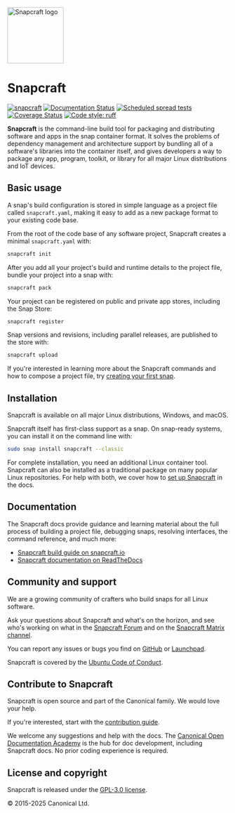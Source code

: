 <img src="https://dashboard.snapcraft.io/site_media/appmedia/2018/04/Snapcraft-logo-bird.png" alt="Snapcraft logo" style="height: 128px; display: block">

# Snapcraft

[![snapcraft](https://snapcraft.io/snapcraft/badge.svg)](https://snapcraft.io/snapcraft)
[![Documentation
Status](https://readthedocs.com/projects/canonical-snapcraft/badge/?version=latest)](https://canonical-snapcraft.readthedocs-hosted.com/en/latest/?badge=latest)
[![Scheduled spread
tests](https://github.com/canonical/snapcraft/actions/workflows/spread-scheduled.yaml/badge.svg?branch=main)](https://github.com/canonical/snapcraft/actions/workflows/spread-scheduled.yaml)
[![Coverage Status][codecov-image]][codecov-url] [![Code style:
ruff](https://img.shields.io/endpoint?url=https://raw.githubusercontent.com/astral-sh/ruff/main/assets/badge/v2.json)](https://github.com/astral-sh/ruff)

**Snapcraft** is the command-line build tool for packaging and distributing software and
apps in the snap container format. It solves the problems of dependency management and
architecture support by bundling all of a software's libraries into the container
itself, and gives developers a way to package any app, program, toolkit, or library for
all major Linux distributions and IoT devices.

## Basic usage

A snap's build configuration is stored in simple language as a project file called
`snapcraft.yaml`, making it easy to add as a new package format to your existing code
base.

From the root of the code base of any software project, Snapcraft creates a minimal
`snapcraft.yaml` with:

```bash
snapcraft init
```

After you add all your project's build and runtime details to the project file, bundle
your project into a snap with:

```bash
snapcraft pack
```

Your project can be registered on public and private app stores, including the Snap
Store:

```bash
snapcraft register
```

Snap versions and revisions, including parallel releases, are published to the store
with:

```bash
snapcraft upload
```

If you're interested in learning more about the Snapcraft commands and how to compose a
project file, try [creating your first
snap](https://snapcraft.io/docs/create-a-new-snap).

## Installation

Snapcraft is available on all major Linux distributions, Windows, and macOS.

Snapcraft itself has first-class support as a snap. On snap-ready systems, you can install it on the command line with:

```bash
sudo snap install snapcraft --classic
```

For complete installation, you need an additional Linux container tool. Snapcraft can
also be installed as a traditional package on many popular Linux repositories. For help
with both, we cover how to [set up
Snapcraft](https://canonical-snapcraft.readthedocs-hosted.com/en/stable/howto/set-up-snapcraft)
in the docs.

## Documentation

The Snapcraft docs provide guidance and learning material about the full process of
building a project file, debugging snaps, resolving interfaces, the command reference,
and much more:

- [Snapcraft build guide on snapcraft.io](https://snapcraft.io/docs)
- [Snapcraft documentation on
  ReadTheDocs](https://canonical-snapcraft.readthedocs-hosted.com/en/stable/)

## Community and support

We are a growing community of crafters who build snaps for all Linux software.

Ask your questions about Snapcraft and what's on the horizon, and see who's working on
what in the [Snapcraft Forum](https://forum.snapcraft.io) and on the [Snapcraft Matrix
channel](https://matrix.to/#/#snapcraft:ubuntu.com).

You can report any issues or bugs you find on
[GitHub](https://github.com/canonical/snapcraft/issues) or
[Launchpad](https://bugs.launchpad.net/snapcraft/+filebug).

Snapcraft is covered by the [Ubuntu Code of
Conduct](https://ubuntu.com/community/ethos/code-of-conduct).

## Contribute to Snapcraft

Snapcraft is open source and part of the Canonical family. We would love your help.

If you're interested, start with the [contribution guide](HACKING.md).

We welcome any suggestions and help with the docs. The [Canonical Open Documentation
Academy](https://github.com/canonical/open-documentation-academy) is the hub for doc
development, including Snapcraft docs. No prior coding experience is required.

## License and copyright

Snapcraft is released under the [GPL-3.0 license](LICENSE).

© 2015-2025 Canonical Ltd.

[codecov-image]: https://codecov.io/github/canonical/snapcraft/coverage.svg?branch=master
[codecov-url]: https://codecov.io/github/canonical/snapcraft?branch=master
